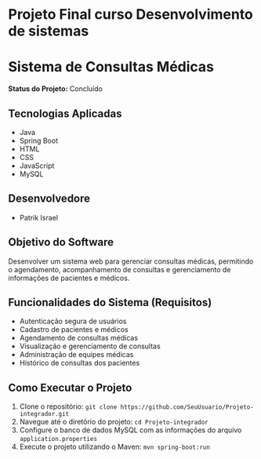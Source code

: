 # Projeto Final curso Desenvolvimento de sistemas
# Sistema de Consultas Médicas

**Status do Projeto:** Concluído

## Tecnologias Aplicadas
- Java
- Spring Boot
- HTML
- CSS
- JavaScript
- MySQL

## Desenvolvedore
- Patrik Israel

## Objetivo do Software
Desenvolver um sistema web para gerenciar consultas médicas, permitindo o agendamento, acompanhamento de consultas e gerenciamento de informações de pacientes e médicos.

## Funcionalidades do Sistema (Requisitos)
- Autenticação segura de usuários
- Cadastro de pacientes e médicos
- Agendamento de consultas médicas
- Visualização e gerenciamento de consultas
- Administração de equipes médicas
- Histórico de consultas dos pacientes

## Como Executar o Projeto
1. Clone o repositório: `git clone https://github.com/SeuUsuario/Projeto-integrador.git`
2. Navegue até o diretório do projeto: `cd Projeto-integrador`
3. Configure o banco de dados MySQL com as informações do arquivo `application.properties`
4. Execute o projeto utilizando o Maven: `mvn spring-boot:run`
